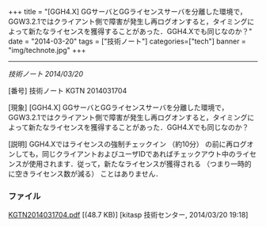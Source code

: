 +++
title = "[GGH4.X] GGサーバとGGライセンスサーバを分離した環境で，GGW3.2.1ではクライアント側で障害が発生し再ログオンすると，タイミングによって新たなライセンスを獲得することがあった．GGH4.Xでも同じなのか？"
date = "2014-03-20"
tags = ["技術ノート"]
categories=["tech"]
banner = "img/technote.jpg"
+++

---------------------------------------------------------------------------------------------------------------------------------------------------------------------------------------------------

*技術ノート
2014/03/20*


[番号]
技術ノート KGTN 2014031704

[現象]
[GGH4.X]
GGサーバとGGライセンスサーバを分離した環境で，GGW3.2.1ではクライアント側で障害が発生し再ログオンすると，タイミングによって新たなライセンスを獲得することがあった．GGH4.Xでも同じなのか？

[説明]
GGH4.Xではライセンスの強制チェックイン （約10分）
の前に再ログオンしても，同じクライアントおよびユーザIDであればチェックアウト中のライセンスが使用されます．従って，新たなライセンスが獲得される
（つまり一時的に空きライセンス数が減る） ことはありません．


### ファイル





[KGTN2014031704.pdf](http://techreport.kitasp.net/attachments/download/1626/KGTN2014031704.pdf)
 [(48.7 KB)] [kitasp 技術センター, 2014/03/20
19:18]
